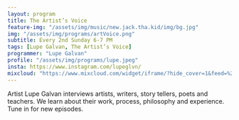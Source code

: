 ```yaml
---
layout: program
title: The Artist’s Voice
feature-img: "/assets/img/music/new.jack.tha.kid/img/bg.jpg"
img: "/assets/img/programs/artVoice.png"
subtitle: Every 2nd Sunday 6-7 PM
tags: [Lupe Galvan, The Artist’s Voice]
programmer: "Lupe Galvan"
profile: "/assets/img/programs/lupe.jpeg"
insta: https://www.instagram.com/lupeglvn/
mixcloud: "https://www.mixcloud.com/widget/iframe/?hide_cover=1&feed=%2Ftropicofm%2Fplaylists%2Fthe-artists-voice%2F"
---
```


Artist Lupe Galvan interviews artists, writers, story tellers, poets and teachers. We learn about their work, process, philosophy and experience. Tune in for new episodes.

